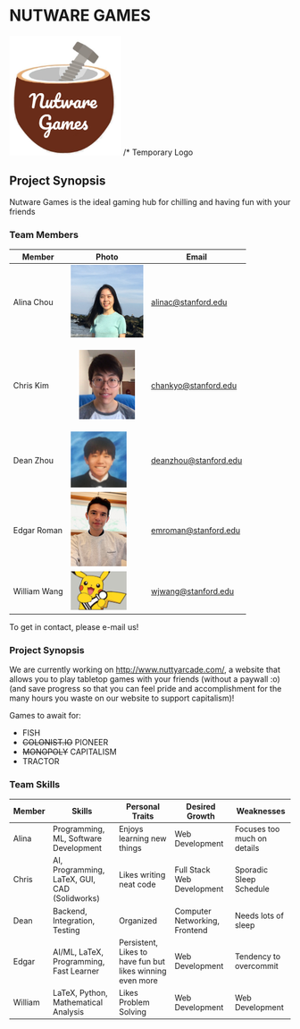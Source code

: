 # NUTWARE GAMES
<img src="./assets/images/logo_temp.PNG" width="200">
/* Temporary Logo

## Project Synopsis
Nutware Games is the ideal gaming hub for chilling and having fun with your friends

### Team Members

| Member | Photo | Email |
| ------ | ----- | ----- |
| Alina Chou | <img src="./assets/images/profile_pictures/Alina.jpeg" width="130"> | alinac@stanford.edu |
| Chris Kim | <p align="center"> <img src="./assets/images/profile_pictures/chankyo.png" width="100"> </p>| chankyo@stanford.edu |
| Dean Zhou | <img src="./assets/images/profile_pictures/me_irl.jpg" width="100"> | deanzhou@stanford.edu |
| Edgar Roman | <img src="./assets/images/profile_pictures/edgar.jpg" width="100"> | emroman@stanford.edu |
| William Wang | <img src="./assets/images/pikachess.jpg" width="100"> | wjwang@stanford.edu |

To get in contact, please e-mail us!

### Project Synopsis
We are currently working on http://www.nuttyarcade.com/, a website that allows you to play tabletop games with your friends (without a paywall :o) 
(and save progress so that you can feel pride and accomplishment for the many hours you waste on our website to support capitalism)!

Games to await for:
- FISH
- <del>COLONIST.IO</del>  PIONEER
- <del>MONOPOLY</del>  CAPITALISM
- TRACTOR

### Team Skills
Member | Skills | Personal Traits | Desired Growth | Weaknesses
--- | --- | --- | --- | ---
Alina | Programming, ML, Software Development | Enjoys learning new things | Web Development | Focuses too much on details
Chris | AI, Programming, LaTeX, GUI, CAD (Solidworks) | Likes writing neat code | Full Stack Web Development | Sporadic Sleep Schedule
Dean | Backend, Integration, Testing | Organized | Computer Networking, Frontend | Needs lots of sleep
Edgar | AI/ML, LaTeX, Programming, Fast Learner | Persistent, Likes to have fun but likes winning even more | Web Development | Tendency to overcommit
William | LaTeX, Python, Mathematical Analysis | Likes Problem Solving | Web Development | Web Development
